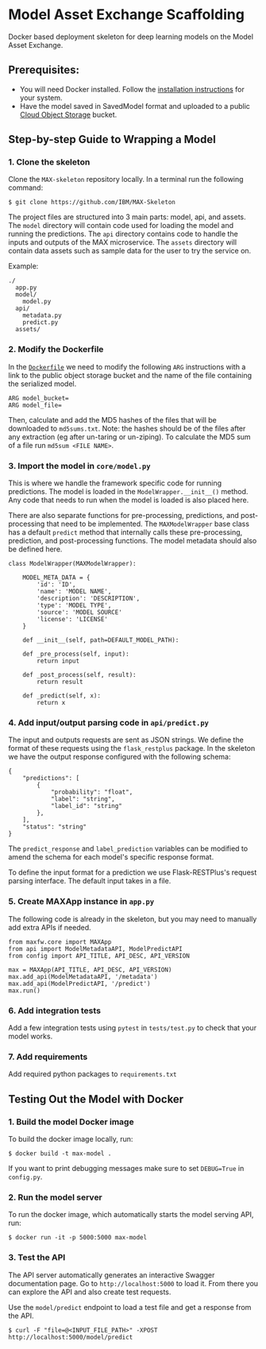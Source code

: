 # Model Asset Exchange Scaffolding

Docker based deployment skeleton for deep learning models on the Model Asset Exchange.

## Prerequisites:

* You will need Docker installed. Follow the [installation instructions](https://docs.docker.com/install/) for your
system.
* Have the model saved in SavedModel format and uploaded to a public [Cloud Object Storage](https://console.bluemix.net/catalog/services/cloud-object-storage) bucket.

## Step-by-step Guide to Wrapping a Model

### 1. Clone the skeleton
Clone the `MAX-skeleton` repository locally. In a terminal run the following command:

    $ git clone https://github.com/IBM/MAX-Skeleton

The project files are structured into 3 main parts: model, api, and assets. The `model` directory will contain code used for loading the model and running the predictions. The `api` directory contains code to handle the inputs and outputs of the MAX microservice. The `assets` directory will contain data assets such as sample data for the user to try the service on.

Example:
```
./
  app.py
  model/
    model.py
  api/
    metadata.py
    predict.py
  assets/
```

### 2. Modify the Dockerfile
In the [`Dockerfile`](Dockerfile) we need to modify the following `ARG` instructions with a link to the
public object storage bucket and the name of the file containing the serialized model.

    ARG model_bucket=
    ARG model_file=

Then, calculate and add the MD5 hashes of the files that will be downloaded to `md5sums.txt`. Note: the hashes should be
of the files after any extraction (eg after un-taring or un-ziping). To calculate the MD5 sum of a file run
`md5sum <FILE NAME>`.

### 3. Import the model in `core/model.py`

This is where we handle the framework specific code for running predictions. The model is
loaded in the `ModelWrapper.__init__()` method. Any code that needs to run when
the model is loaded is also placed here.

There are also separate functions for pre-processing, predictions, and post-processing that need to be implemented. The  `MAXModelWrapper` base class has a default `predict` method that internally calls these pre-processing, prediction, and post-processing functions.
The model metadata should also be defined here.

```
class ModelWrapper(MAXModelWrapper):

    MODEL_META_DATA = {
        'id': 'ID',
        'name': 'MODEL NAME',
        'description': 'DESCRIPTION',
        'type': 'MODEL TYPE',
        'source': 'MODEL SOURCE'
        'license': 'LICENSE'
    }

    def __init__(self, path=DEFAULT_MODEL_PATH):

    def _pre_process(self, input):
        return input

    def _post_process(self, result):
        return result

    def _predict(self, x):
        return x
```

### 4. Add input/output parsing code in `api/predict.py`

The input and outputs requests are sent as JSON strings. We define the format of these requests using the `flask_restplus` package. In the skeleton we have the output response configured with the following schema:

```
{
    "predictions": [
        {
            "probability": "float",
            "label": "string",
            "label_id": "string"
        },
    ],
    "status": "string"
}
```
The `predict_response` and `label_prediction` variables can be modified to amend the schema for each model's specific response format.

To define the input format for a prediction we use Flask-RESTPlus's request parsing interface. The default input takes in a file.

### 5. Create MAXApp instance in `app.py`

The following code is already in the skeleton, but you may need to manually add extra APIs if needed.
```
from maxfw.core import MAXApp
from api import ModelMetadataAPI, ModelPredictAPI
from config import API_TITLE, API_DESC, API_VERSION

max = MAXApp(API_TITLE, API_DESC, API_VERSION)
max.add_api(ModelMetadataAPI, '/metadata')
max.add_api(ModelPredictAPI, '/predict')
max.run()
```

### 6. Add integration tests

Add a few integration tests using `pytest` in `tests/test.py` to check that your model works.

### 7. Add requirements

Add required python packages to `requirements.txt`

## Testing Out the Model with Docker

### 1. Build the model Docker image

To build the docker image locally, run:

```
$ docker build -t max-model .
```

If you want to print debugging messages make sure to set `DEBUG=True` in `config.py`.

### 2. Run the model server

To run the docker image, which automatically starts the model serving API, run:

```
$ docker run -it -p 5000:5000 max-model
```

### 3. Test the API

The API server automatically generates an interactive Swagger documentation page. Go to `http://localhost:5000` to load it. From there you can explore the API and also create test requests.

Use the `model/predict` endpoint to load a test file and get a response from the API.

```
$ curl -F "file=@<INPUT_FILE_PATH>" -XPOST http://localhost:5000/model/predict
```
